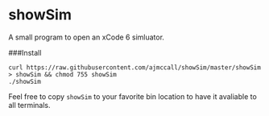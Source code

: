 showSim
=======

A small program to open an xCode 6 simluator.

###Install

```
curl https://raw.githubusercontent.com/ajmccall/showSim/master/showSim > showSim && chmod 755 showSim
./showSim
```

Feel free to copy `showSim` to your favorite bin location to have it avaliable to all terminals.
